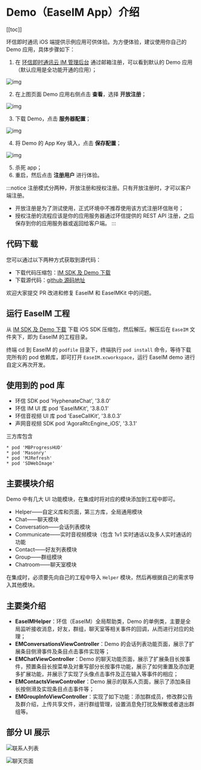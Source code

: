 # Demo（EaseIM App）介绍

[[toc]]

环信即时通讯 iOS 端提供示例应用可供体验。为方便体验，建议使用你自己的 Demo 应用，具体步骤如下：

1. 在 [环信即时通讯云 IM 管理后台](https://console.easemob.com/user/login) 通过邮箱注册，可以看到默认的 Demo 应用（默认应用是全功能开通的应用）；

![img](@static/images/Android/app-demo.png)

2. 在上图页面 Demo 应用右侧点击 **查看**，选择 **开放注册**；

![img](@static/images/Android/app-demo-register-type.png)

3. 下载 Demo，点击 **服务器配置**；

![img](@static/images/Android/app-demo-config.jpeg)

4. 将 Demo 的 App Key 填入，点击 **保存配置**；

![img](@static/images/Android/app-demo-input-appkey.jpeg)

5. 杀死 app；
6. 重启，然后点击 **注册用户** 进行体验。

:::notice
注册模式分两种，开放注册和授权注册。只有开放注册时，才可以客户端注册。

- 开放注册是为了测试使用，正式环境中不推荐使用该方式注册环信账号；
- 授权注册的流程应该是你的应用服务器通过环信提供的 REST API 注册，之后保存到你的应用服务器或返回给客户端。
:::

## 代码下载

您可以通过以下两种方式获取到源代码：

- 下载代码压缩包：[IM SDK 及 Demo 下载](https://www.easemob.com/download/im)
- 下载源代码：[github 源码地址](https://github.com/easemob/chat-ios)

欢迎大家提交 PR 改进和修复 EaseIM 和 EaseIMKit 中的问题。

## 运行 EaseIM 工程

从 [IM SDK 及 Demo 下载](https://www.easemob.com/download/im) 下载 iOS SDK 压缩包，然后解压。解压后在 `EaseIM` 文件夹下，即为 EaseIM 的工程目录。

终端 cd 到 EaseIM 的 `podfile` 目录下，终端执行 `pod install` 命令，等待下载完所有的 pod 依赖库，即可打开 `EaseIM.xcworkspace`，运行 EaseIM demo 进行自定义再次开发。

## 使用到的 pod 库

- 环信 SDK pod 'HyphenateChat', '3.8.0'
- 环信 IM UI 库 pod 'EaseIMKit', '3.8.0.1'
- 环信音视频 UI 库 pod 'EaseCallKit', '3.8.0.3'
- 声网音视频 SDK pod 'AgoraRtcEngine_iOS', '3.3.1'

三方库包含

```
* pod 'MBProgressHUD'
* pod 'Masonry'
* pod 'MJRefresh'
* pod 'SDWebImage'
```

## 主要模块介绍

Demo 中有几大 UI 功能模块，在集成时将对应的模块添加到工程中即可。

- Helper——自定义库和页面，第三方库，全局通用模块
- Chat——聊天模块
- Conversation——会话列表模块
- Communicate——实时音视频模块（包含 1v1 实时通话以及多人实时通话的功能
- Contact——好友列表模块
- Group——群组模块
- Chatroom——聊天室模块

在集成时，必须要先向自己的工程中导入 `Helper` 模块，然后再根据自己的需求导入其他模块。

## 主要类介绍

- **EaseIMHelper**：环信（EaseIM）全局帮助类，Demo 的单例类，主要是全局监听接收消息，好友，群组，聊天室等相关事件的回调，从而进行对应的处理；
- **EMConversationsViewController**：Demo 的会话列表功能页面，展示了扩展条目侧滑事件及条目点击事件实现等；
- **EMChatViewController**：Demo 的聊天功能页面，展示了扩展条目长按事件，预置条目长按菜单及对重写部分长按事件功能，展示了如何重置及添加更多扩展功能，并展示了实现了头像点击事件及正在输入等事件的相应；
- **EMContactsViewController**：Demo 展示的联系人页面，展示了添加条目长按侧滑及实现条目点击事件等；
- **EMGroupInfoViewController**：实现了如下功能：添加群成员，修改群公告及群介绍，上传共享文件，进行群组管理，设置消息免打扰及解散或者退出群组等。

## 部分 UI 展示

![联系人列表](@static/images/Android/app-demo-ui-2.jpeg)

![聊天页面](@static/images/Android/app-demo-ui-3.jpeg)